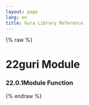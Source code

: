 ```yaml
---
layout: page
lang: en
title: Gura Library Reference
---
```


{% raw %}
<h1><span class="caption-index-1">22</span><a name="anchor-22"></a>guri Module</h1>
<h3><span class="caption-index-3">22.0.1</span><a name="anchor-22-0-1"></a>Module Function</h3>
<p />

{% endraw %}
